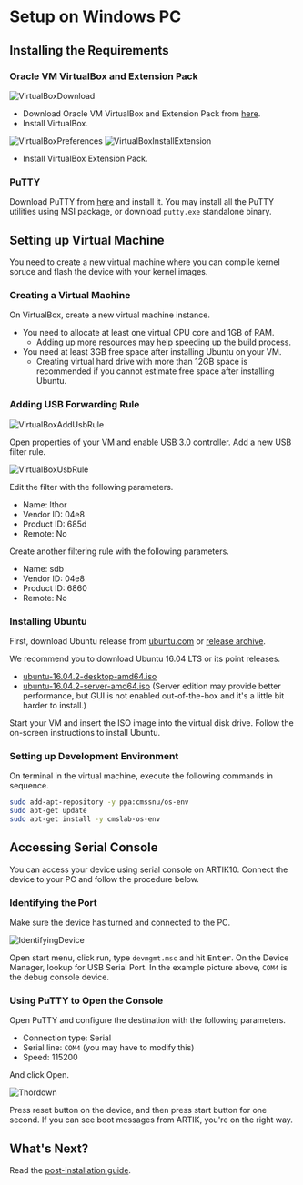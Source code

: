 # Setup on Windows PC

## Installing the Requirements

### Oracle VM VirtualBox and Extension Pack

![VirtualBoxDownload](/doc/assets/Win00VirtualBoxDownload.PNG)

* Download Oracle VM VirtualBox and Extension Pack from [here](https://www.virtualbox.org/wiki/Downloads).
* Install VirtualBox.

![VirtualBoxPreferences](/doc/assets/Win01VirtualBoxPreferences.PNG)
![VirtualBoxInstallExtension](/doc/assets/Win02VirtualBoxInstallExtension.PNG)

* Install VirtualBox Extension Pack.

### PuTTY

Download PuTTY from [here](http://www.chiark.greenend.org.uk/~sgtatham/putty/latest.html) and install it. You may install all the PuTTY utilities using MSI package, or download `putty.exe` standalone binary.

## Setting up Virtual Machine

You need to create a new virtual machine where you can compile kernel soruce and flash the device with your kernel images.

### Creating a Virtual Machine

On VirtualBox, create a new virtual machine instance.

* You need to allocate at least one virtual CPU core and 1GB of RAM.
    * Adding up more resources may help speeding up the build process.
* You need at least 3GB free space after installing Ubuntu on your VM.
    * Creating virtual hard drive with more than 12GB space is recommended if you cannot estimate free space after installing Ubuntu.

### Adding USB Forwarding Rule

![VirtualBoxAddUsbRule](/doc/assets/Win05VirtualBoxAddUsbRule.PNG)

Open properties of your VM and enable USB 3.0 controller. Add a new USB filter rule.

![VirtualBoxUsbRule](/doc/assets/Win06VirtualBoxUsbRule.PNG)

Edit the filter with the following parameters.

* Name: lthor
* Vendor ID: 04e8
* Product ID: 685d
* Remote: No

Create another filtering rule with the following parameters.

* Name: sdb
* Vendor ID: 04e8
* Product ID: 6860
* Remote: No

### Installing Ubuntu

First, download Ubuntu release from [ubuntu.com](https://www.ubuntu.com/download) or [release archive](http://kr.archive.ubuntu.com/ubuntu-releases).

We recommend you to download Ubuntu 16.04 LTS or its point releases.

* [ubuntu-16.04.2-desktop-amd64.iso](http://kr.archive.ubuntu.com/ubuntu-releases/xenial/ubuntu-16.04.2-desktop-amd64.iso)
* [ubuntu-16.04.2-server-amd64.iso](http://kr.archive.ubuntu.com/ubuntu-releases/xenial/ubuntu-16.04.2-server-amd64.iso) (Server edition may provide better performance, but GUI is not enabled out-of-the-box and it's a little bit harder to install.)

Start your VM and insert the ISO image into the virtual disk drive. Follow the on-screen instructions to install Ubuntu.

### Setting up Development Environment

On terminal in the virtual machine, execute the following commands in sequence.

```bash
sudo add-apt-repository -y ppa:cmssnu/os-env
sudo apt-get update
sudo apt-get install -y cmslab-os-env
```

## Accessing Serial Console

You can access your device using serial console on ARTIK10. Connect the device to your PC and follow the procedure below.

### Identifying the Port

Make sure the device has turned and connected to the PC.

![IdentifyingDevice](/doc/assets/Win07IdentifyingDevice.PNG)

Open start menu, click run, type `devmgmt.msc` and hit <kbd>Enter</kbd>. On the Device Manager, lookup for USB Serial Port. In the example picture above, `COM4` is the debug console device.

### Using PuTTY to Open the Console

Open PuTTY and configure the destination with the following parameters.

* Connection type: Serial
* Serial line: `COM4` (you may have to modify this)
* Speed: 115200

And click Open.

![Thordown](/doc/assets/Win09Thordown.PNG)

Press reset button on the device, and then press start button for one second. If you can see boot messages from ARTIK, you're on the right way.

## What's Next?

Read the [post-installation guide](/doc/OSEnvVMPostInstall.md).
